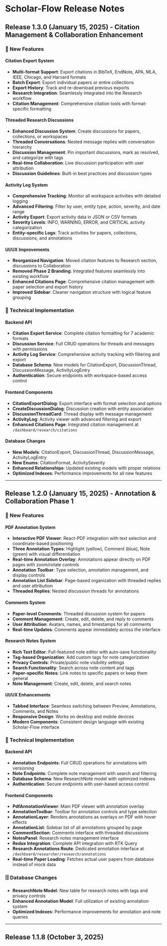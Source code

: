 # Scholar-Flow Release Notes

## Release 1.3.0 (January 15, 2025) - Citation Management & Collaboration Enhancement
### 🎯 New Features

#### Citation Export System
- **Multi-format Support**: Export citations in BibTeX, EndNote, APA, MLA, IEEE, Chicago, and Harvard formats
- **Batch Export**: Export individual papers or entire collections
- **Export History**: Track and re-download previous exports
- **Research Integration**: Seamlessly integrated into the Research workflow
- **Citation Management**: Comprehensive citation tools with format-specific formatting

#### Threaded Research Discussions
- **Enhanced Discussion System**: Create discussions for papers, collections, or workspaces
- **Threaded Conversations**: Nested message replies with conversation hierarchy
- **Discussion Management**: Pin important discussions, mark as resolved, and categorize with tags
- **Real-time Collaboration**: Live discussion participation with user attribution
- **Discussion Guidelines**: Built-in best practices and discussion types

#### Activity Log System
- **Comprehensive Tracking**: Monitor all workspace activities with detailed logging
- **Advanced Filtering**: Filter by user, entity type, action, severity, and date range
- **Activity Export**: Export activity data in JSON or CSV formats
- **Severity Levels**: INFO, WARNING, ERROR, and CRITICAL activity categorization
- **Entity-specific Logs**: Track activities for papers, collections, discussions, and annotations

#### UI/UX Improvements
- **Reorganized Navigation**: Moved citation features to Research section, discussions to Collaboration
- **Removed Phase 2 Branding**: Integrated features seamlessly into existing workflow
- **Enhanced Citations Page**: Comprehensive citation management with paper selection and export history
- **Improved Sidebar**: Cleaner navigation structure with logical feature grouping

### 🔧 Technical Implementation

#### Backend API
- **Citation Export Service**: Complete citation formatting for 7 academic formats
- **Discussion Service**: Full CRUD operations for threads and messages with permissions
- **Activity Log Service**: Comprehensive activity tracking with filtering and export
- **Database Schema**: New models for CitationExport, DiscussionThread, DiscussionMessage, ActivityLogEntry
- **Authentication**: Secure endpoints with workspace-based access control

#### Frontend Components
- **CitationExportDialog**: Export interface with format selection and options
- **CreateDiscussionDialog**: Discussion creation with entity association
- **DiscussionThreadCard**: Thread display with message management
- **ActivityLog**: Activity viewer with advanced filtering and export
- **Enhanced Citations Page**: Integrated citation management at `/dashboard/research/citations`

#### Database Changes
- **New Models**: CitationExport, DiscussionThread, DiscussionMessage, ActivityLogEntry
- **New Enums**: CitationFormat, ActivitySeverity
- **Enhanced Relationships**: Updated existing models with proper relations
- **Optimized Indexes**: Performance improvements for all new features

---

## Release 1.2.0 (January 15, 2025) - Annotation & Collaboration Phase 1
### 🎯 New Features

#### PDF Annotation System
- **Interactive PDF Viewer**: React-PDF integration with text selection and coordinate-based positioning
- **Three Annotation Types**: Highlight (yellow), Comment (blue), Note (green) with visual differentiation
- **Real-time Annotation Overlay**: Annotations appear directly on PDF pages with zoom/rotate controls
- **Annotation Toolbar**: Type selection, annotation management, and display controls
- **Annotation List Sidebar**: Page-based organization with threaded replies and user attribution
- **Threaded Replies**: Nested discussion threads for annotations

#### Comments System
- **Paper-level Comments**: Threaded discussion system for papers
- **Comment Management**: Create, edit, delete, and reply to comments
- **User Attribution**: Avatars, names, and timestamps for all comments
- **Real-time Updates**: Comments appear immediately across the interface

#### Research Notes System
- **Rich Text Editor**: Full-featured note editor with auto-save functionality
- **Tag-based Organization**: Add custom tags for note categorization
- **Privacy Controls**: Private/public note visibility settings
- **Search Functionality**: Search across note content and tags
- **Paper-specific Notes**: Link notes to specific papers or keep them general
- **Note Management**: Create, edit, delete, and search notes

#### UI/UX Enhancements
- **Tabbed Interface**: Seamless switching between Preview, Annotations, Comments, and Notes
- **Responsive Design**: Works on desktop and mobile devices
- **Modern Components**: Consistent design language with existing Scholar-Flow interface

### 🔧 Technical Implementation

#### Backend API
- **Annotation Endpoints**: Full CRUD operations for annotations with versioning
- **Note Endpoints**: Complete note management with search and filtering
- **Database Schema**: New ResearchNote model with optimized indexes
- **Authentication**: Secure endpoints with user-based access control

#### Frontend Components
- **PdfAnnotationViewer**: Main PDF viewer with annotation overlay
- **AnnotationToolbar**: Toolbar for annotation controls and type selection
- **AnnotationLayer**: Renders annotations as overlays on PDF with hover effects
- **AnnotationList**: Sidebar list of all annotations grouped by page
- **CommentSection**: Comments interface with threaded discussions
- **NotesPanel**: Research notes management interface
- **Redux Integration**: Complete API integration with RTK Query
- **Research Annotations Route**: Dedicated annotation interface at `/dashboard/researcher/research/annotations`
- **Real-time Paper Loading**: Fetches actual user papers from database instead of mock data

### 🗄️ Database Changes
- **ResearchNote Model**: New table for research notes with tags and privacy controls
- **Enhanced Annotation Model**: Full utilization of existing annotation system
- **Optimized Indexes**: Performance improvements for annotation and note queries

---

## Release 1.1.8 (October 3, 2025)
